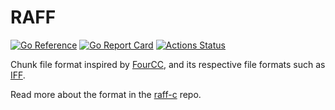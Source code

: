 # RAFF

[![Go Reference](https://pkg.go.dev/badge/github.com/piot/raff-go.svg)](https://pkg.go.dev/github.com/piot/raff-go)
[![Go Report Card](https://goreportcard.com/badge/github.com/piot/raff-go)](https://goreportcard.com/report/github.com/piot/raff-go)
[![Actions Status](https://github.com/piot/raff-go/workflows/Go/badge.svg)](https://github.com/piot/raff-go/actions)

Chunk file format inspired by [FourCC](https://en.wikipedia.org/wiki/FourCC), and its respective file formats such as [IFF](https://en.wikipedia.org/wiki/Interchange_File_Format).

Read more about the format in the [raff-c](https://github.com/piot/raff-c) repo.